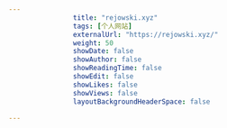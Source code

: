 ---
                title: "rejowski.xyz"
                tags: [个人网站]
                externalUrl: "https://rejowski.xyz/"
                weight: 50
                showDate: false
                showAuthor: false
                showReadingTime: false
                showEdit: false
                showLikes: false
                showViews: false
                layoutBackgroundHeaderSpace: false
                ---

